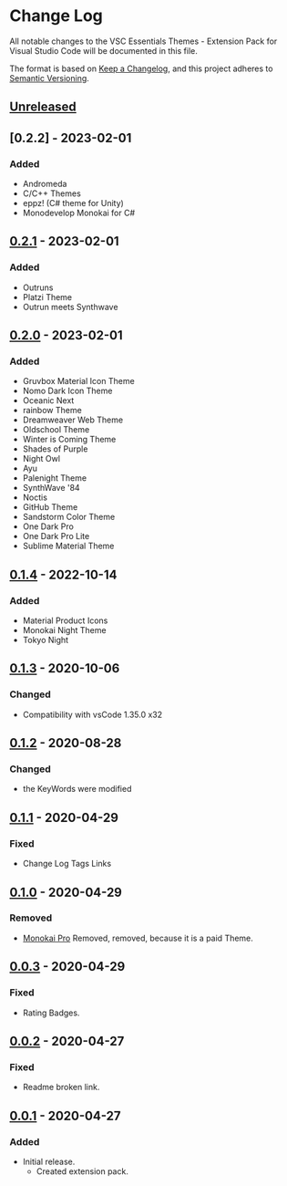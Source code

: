 # Change Log

All notable changes to the VSC Essentials Themes - Extension Pack for Visual Studio Code will be documented in this file.

The format is based on [Keep a Changelog](https://keepachangelog.com/en/1.0.0/),
and this project adheres to [Semantic Versioning](https://semver.org/spec/v2.0.0.html).

## [Unreleased]

## [0.2.2] - 2023-02-01

### Added

* Andromeda
* C/C++ Themes
* eppz! (C# theme for Unity)
* Monodevelop Monokai for C#

## [0.2.1] - 2023-02-01

### Added

* Outruns
* Platzi Theme
* Outrun meets Synthwave

## [0.2.0] - 2023-02-01

### Added

* Gruvbox Material Icon Theme
* Nomo Dark Icon Theme
* Oceanic Next
* rainbow Theme
* Dreamweaver Web Theme
* Oldschool Theme
* Winter is Coming Theme
* Shades of Purple
* Night Owl
* Ayu
* Palenight Theme
* SynthWave '84
* Noctis
* GitHub Theme
* Sandstorm Color Theme
* One Dark Pro
* One Dark Pro Lite
* Sublime Material Theme

## [0.1.4] - 2022-10-14

### Added

* Material Product Icons
* Monokai Night Theme
* Tokyo Night

## [0.1.3] - 2020-10-06

### Changed

* Compatibility with vsCode 1.35.0 x32

## [0.1.2] - 2020-08-28

### Changed

* the KeyWords were modified

## [0.1.1] - 2020-04-29

### Fixed

* Change Log Tags Links

## [0.1.0] - 2020-04-29

### Removed

* [Monokai Pro](https://monokai.pro/) Removed, removed, because it is a paid Theme.

## [0.0.3] - 2020-04-29

### Fixed

* Rating Badges.

## [0.0.2] - 2020-04-27

### Fixed

* Readme broken link.

## [0.0.1] - 2020-04-27

### Added

* Initial release.
  * Created extension pack.

[Unreleased]: https://github.com/Gydunhn/VSC-Essentials-Themes/tree/develop
[0.2.1]: https://github.com/Gydunhn/VSC-Essentials-Themes/releases/tag/0.2.1
[0.2.0]: https://github.com/Gydunhn/VSC-Essentials-Themes/releases/tag/0.2.0
[0.1.4]: https://github.com/Gydunhn/VSC-Essentials-Themes/releases/tag/0.1.4
[0.1.3]: https://github.com/Gydunhn/VSC-Essentials-Themes/releases/tag/0.1.3
[0.1.2]: https://github.com/Gydunhn/VSC-Essentials-Themes/releases/tag/0.1.2
[0.1.1]: https://github.com/Gydunhn/VSC-Essentials-Themes/releases/tag/0.1.1
[0.1.0]: https://github.com/Gydunhn/VSC-Essentials-Themes/releases/tag/0.1.0
[0.0.3]: https://github.com/Gydunhn/VSC-Essentials-Themes/releases/tag/0.0.3
[0.0.2]: https://github.com/Gydunhn/VSC-Essentials-Themes/releases/tag/0.0.2
[0.0.1]: https://github.com/Gydunhn/VSC-Essentials-Themes/releases/tag/0.0.1
